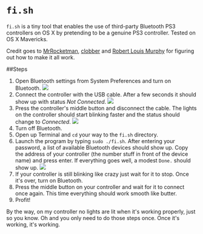 `fi.sh`
=======

`fi.sh` is a tiny tool that enables the use of third-party Bluetooth PS3 controllers on OS X by pretending to be a genuine PS3 controller. Tested on OS X Mavericks.

Credit goes to [MrRocketman](https://github.com/MrRocketman), [clobber](https://github.com/clobber) and [Robert Louis Murphy](http://apple.stackexchange.com/questions/75889/anyone-able-to-connect-gioteck-vx-1-ps3-controller-via-bluetooth) for figuring out how to make it all work.

##Steps
1. Open Bluetooth settings from System Preferences and turn on Bluetooth. ![](http://i.imgur.com/IJrpdui.png)
2. Connect the controller with the USB cable. After a few seconds it should show up with status *Not Connected*. ![](http://i.imgur.com/YTG3zge.png)
3. Press the controller's middle button and disconnect the cable. The lights on the controller should start blinking faster and the status should change to *Connected*. ![](http://i.imgur.com/42nnl9U.png)
4. Turn off Bluetooth.
5. Open up Terminal and `cd` your way to the `fi.sh` directory.
6. Launch the program by typing `sudo ./fi.sh`. After entering your password, a list of available Bluetooth devices should show up. Copy the address of your controller (the number stuff in front of the device name) and press enter. If everything goes well, a modest `Done.` should show up. ![](http://i.imgur.com/2Mkr5Pl.png)
7. If your controller is still blinking like crazy just wait for it to stop. Once it's over, turn on Bluetooth.
8. Press the middle button on your controller and wait for it to connect once again. This time everything should work smooth like butter.
9. Profit!

By the way, on my controller no lights are lit when it's working properly, just so you know. Oh and you only need to do those steps once. Once it's working, it's working.

